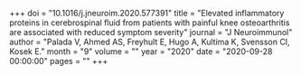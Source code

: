 +++
doi = "10.1016/j.jneuroim.2020.577391"
title = "Elevated inflammatory proteins in cerebrospinal fluid from patients with painful knee osteoarthritis are associated with reduced symptom severity"
journal = "J Neuroimmunol"
author = "Palada V, Ahmed AS, Freyhult E, Hugo A, Kultima K, Svensson CI, Kosek E."
month = "9"
volume = ""
year = "2020"
date = "2020-09-28 00:00:00"
pages = ""
+++

